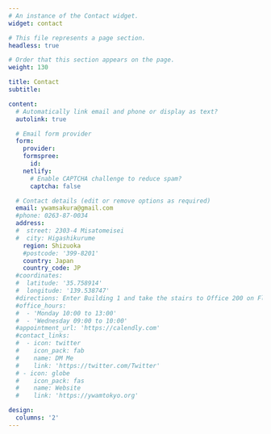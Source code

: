 ```yaml
---
# An instance of the Contact widget.
widget: contact

# This file represents a page section.
headless: true

# Order that this section appears on the page.
weight: 130

title: Contact
subtitle:

content:
  # Automatically link email and phone or display as text?
  autolink: true

  # Email form provider
  form:
    provider:
    formspree:
      id:
    netlify:
      # Enable CAPTCHA challenge to reduce spam?
      captcha: false

  # Contact details (edit or remove options as required)
  email: ywamsakura@gmail.com
  #phone: 0263-87-0034
  address:
  #  street: 2303-4 Misatomeisei
  #  city: Higashikurume
    region: Shizuoka
    #postcode: '399-8201'
    country: Japan
    country_code: JP
  #coordinates:
  #  latitude: '35.758914'
  #  longitude: '139.538747'
  #directions: Enter Building 1 and take the stairs to Office 200 on Floor 2
  #office_hours:
  #  - 'Monday 10:00 to 13:00'
  #  - 'Wednesday 09:00 to 10:00'
  #appointment_url: 'https://calendly.com'
  #contact_links:
  #  - icon: twitter
  #    icon_pack: fab
  #    name: DM Me
  #    link: 'https://twitter.com/Twitter'
  # - icon: globe
  #    icon_pack: fas
  #    name: Website
  #    link: 'https://ywamtokyo.org'

design:
  columns: '2'
---
```

